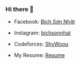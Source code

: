 ### Hi there 👋
- Facebook: [Bích Sơn Nhật](https://www.facebook.com/SonNhat.Profile)

- Instagram: [bichsonnhat](https://www.instagram.com/bichsonnhat/)

- Codeforces: [ShyWoou](https://codeforces.com/profile/ShyWoou)

- My Resume: [Resume](https://github.com/bichsonnhat/bichsonnhat/blob/main/Resume.pdf)
<!--
**bichsonnhat/bichsonnhat** is a ✨ _special_ ✨ repository because its `README.md` (this file) appears on your GitHub profile.

Here are some ideas to get you started:

- 🔭 I’m currently working on ...
- 🌱 I’m currently learning ...
- 👯 I’m looking to collaborate on ...
- 🤔 I’m looking for help with ...
- 💬 Ask me about ...
- 📫 How to reach me: ...
- 😄 Pronouns: ...
- ⚡ Fun fact: ...
-->
